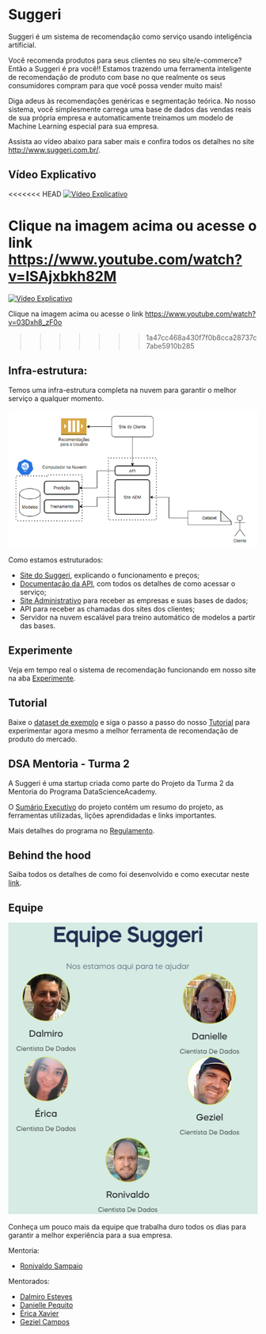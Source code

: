 # Suggeri

Suggeri é um sistema de recomendação como serviço usando inteligência artificial.

Você recomenda produtos para seus clientes no seu site/e-commerce? Então a Suggeri é pra você!! Estamos trazendo uma ferramenta inteligente de recomendação de produto com base no que realmente os seus consumidores compram para que você possa vender muito mais!

Diga adeus às recomendações genéricas e segmentação teórica. No nosso sistema, você simplesmente carrega uma base de dados das vendas reais de sua própria empresa e automaticamente treinamos um modelo de Machine Learning especial para sua empresa.

Assista ao vídeo abaixo para saber mais e confira todos os detalhes no site http://www.suggeri.com.br/.


## Vídeo Explicativo

<<<<<<< HEAD
[![Vídeo Explicativo](https://img.youtube.com/vi/ISAjxbkh82M/0.jpg)](https://www.youtube.com/watch?v=ISAjxbkh82M)

Clique na imagem acima ou acesse o link https://www.youtube.com/watch?v=ISAjxbkh82M
=======
[![Vídeo Explicativo](https://img.youtube.com/vi/03Dxh8_zF0o/0.jpg)](https://www.youtube.com/watch?v=03Dxh8_zF0o)

Clique na imagem acima ou acesse o link https://www.youtube.com/watch?v=03Dxh8_zF0o
>>>>>>> 1a47cc468a430f7f0b8cca28737c7abe5910b285


## Infra-estrutura:

Temos uma infra-estrutura completa na nuvem para garantir o melhor serviço a qualquer momento.

![Diagrama da Infra-estrutura](./images/diagrama_solucao.png)

Como estamos estruturados:
- [Site do Suggeri](http://www.suggeri.com.br/), explicando o funcionamento e preços;
- [Documentação da API](http://www.suggeri.com.br/api.html), com todos os detalhes de como acessar o serviço;
- [Site Administrativo](https://suggeri.anvil.app/) para receber as empresas e suas bases de dados;
- API para receber as chamadas dos sites dos clientes;
- Servidor na nuvem escalável para treino automático de modelos a partir das bases.


## Experimente

Veja em tempo real o sistema de recomendação funcionando em nosso site na aba [Experimente](http://www.suggeri.com.br/#m-experimente).


## Tutorial

Baixe o [dataset de exemplo](./data/dataset_test.csv) e siga o passo a passo do nosso [Tutorial](http://www.suggeri.com.br/tutorial.html) para experimentar agora mesmo a melhor ferramenta de recomendação de produto do mercado.


## DSA Mentoria - Turma 2

A Suggeri é uma startup criada como parte do Projeto da Turma 2 da Mentoria do Programa DataScienceAcademy.

O [Sumário Executivo](./desenvolvimento/sumario_executivo.md) do projeto contém um resumo do projeto, as ferramentas utilizadas, lições aprendidadas e links importantes.

Mais detalhes do programa no [Regulamento](https://blog.dsacademy.com.br/programa-de-mentoria-entre-os-alunos-dsa-temporada-2021/).


## Behind the hood

Saiba todos os detalhes de como foi desenvolvido e como executar neste [link](./desenvolvimento).


## Equipe

![](./images/team.png)

Conheça um pouco mais da equipe que trabalha duro todos os dias para garantir a melhor experiência para a sua empresa.

Mentoria:
 - [Ronivaldo Sampaio](https://github.com/ronivaldo/)

Mentorados:
- [Dalmiro Esteves](https://github.com/dalmiroe)
- [Danielle Pequito](https://github.com/danipequito)
- [Érica Xavier](https://github.com/ericaxv)
- [Geziel Campos](https://github.com/gezielmc)
